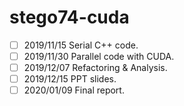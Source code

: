 # stego74-cuda
- [ ] 2019/11/15 Serial C++ code.					
- [ ] 2019/11/30 Parallel code with CUDA.			
- [ ] 2019/12/07 Refactoring & Analysis.			
- [ ] 2019/12/15 PPT slides.
- [ ] 2020/01/09 Final report.		    		
